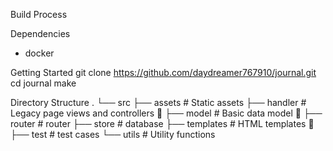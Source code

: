 Build Process

Dependencies
- docker


Getting Started
git clone https://github.com/daydreamer767910/journal.git
cd journal
make


Directory Structure
.
└── src
    ├── assets            # Static assets
    ├── handler           # Legacy page views and controllers 🧹
    ├── model             # Basic data model 🧹
    ├── router            # router
    ├── store             # database
    ├── templates         # HTML templates 🧹
    ├── test              # test cases
    └── utils             # Utility functions
